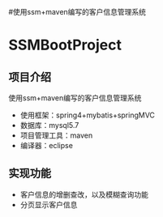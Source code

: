 #使用ssm+maven编写的客户信息管理系统
# SSMBootProject

## 项目介绍
使用ssm+maven编写的客户信息管理系统
- 使用框架：spring4+mybatis+springMVC
- 数据库：mysql5.7
- 项目管理工具：maven
- 编译器：eclipse


## 实现功能
- 客户信息的增删查改，以及模糊查询功能
- 分页显示客户信息





